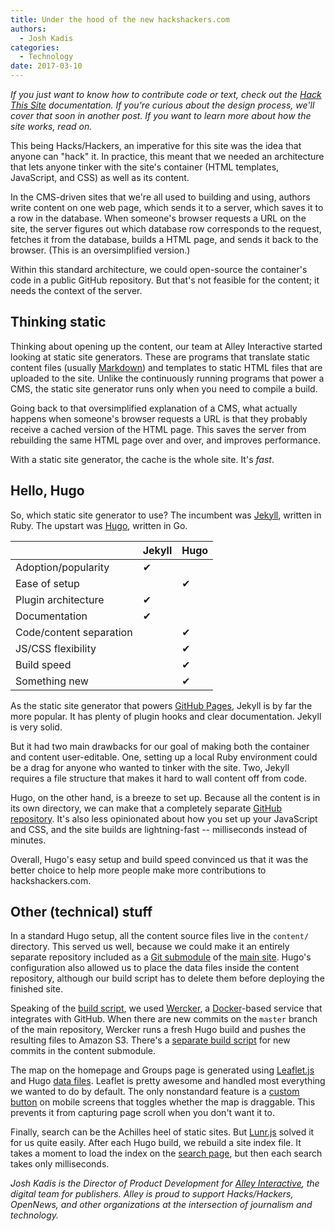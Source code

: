 ```yaml
---
title: Under the hood of the new hackshackers.com
authors:
  - Josh Kadis
categories:
  - Technology
date: 2017-03-10
---
```


_If you just want to know how to contribute code or text, check out the [Hack This Site][1] documentation. If you're curious about the design process, we'll cover that soon in another post. If you want to learn more about how the site works, read on._

This being Hacks/Hackers, an imperative for this site was the idea that anyone can "hack" it. In practice, this meant that we needed an architecture that lets anyone tinker with the site's container (HTML templates, JavaScript, and CSS) as well as its content.

In the CMS-driven sites that we're all used to building and using, authors write content on one web page, which sends it to a server, which saves it to a row in the database. When someone's browser requests a URL on the site, the server figures out which database row corresponds to the request, fetches it from the database, builds a HTML page, and sends it back to the browser. (This is an oversimplified version.)

Within this standard architecture, we could open-source the container's code in a public GitHub repository. But that's not feasible for the content; it needs the context of the server.

## Thinking static

Thinking about opening up the content, our team at Alley Interactive started looking at static site generators. These are programs that translate static content files (usually [Markdown][2]) and templates to static HTML files that are uploaded to the site. Unlike the continuously running programs that power a CMS, the static site generator runs only when you need to compile a build.

Going back to that oversimplified explanation of a CMS, what actually happens when someone's browser requests a URL is that they probably receive a cached version of the HTML page. This saves the server from rebuilding the same HTML page over and over, and improves performance.

With a static site generator, the cache is the whole site. It's _fast_.

## Hello, Hugo

So, which static site generator to use? The incumbent was [Jekyll][3], written in Ruby. The upstart was [Hugo][4], written in Go.

|                         | Jekyll | Hugo |
|-------------------------|--------|------|
| Adoption/popularity     | ✔︎      |      |
| Ease of setup           |        | ✔︎    |
| Plugin architecture     | ✔︎      |      |
| Documentation           | ✔︎      |      |
| Code/content separation |        | ✔︎    |
| JS/CSS flexibility      |        | ✔︎    |
| Build speed             |        | ✔︎    |
| Something new           |        | ✔︎    |

As the static site generator that powers [GitHub Pages][5], Jekyll is by far the more popular. It has plenty of plugin hooks and clear documentation. Jekyll is very solid.

But it had two main drawbacks for our goal of making both the container and content user-editable. One, setting up a local Ruby environment could be a drag for anyone who wanted to tinker with the site. Two, Jekyll requires a file structure that makes it hard to wall content off from code.

Hugo, on the other hand, is a breeze to set up. Because all the content is in its own directory, we can make that a completely separate [GitHub repository][6]. It's also less opinionated about how you set up your JavaScript and CSS, and the site builds are lightning-fast -- milliseconds instead of minutes.

Overall, Hugo's easy setup and build speed convinced us that it was the better choice to help more people make more contributions to hackshackers.com.

## Other (technical) stuff

In a standard Hugo setup, all the content source files live in the `content/` directory. This served us well, because we could make it an entirely separate repository included as a [Git submodule][7] of the [main site][8]. Hugo's configuration also allowed us to place the data files inside the content repository, although our build script has to delete them before deploying the finished site.

Speaking of the [build script][9], we used [Wercker][10], a [Docker][11]-based service that integrates with GitHub. When there are new commits on the `master` branch of the main repository, Wercker runs a fresh Hugo build and pushes the resulting files to Amazon S3. There's a [separate build script][12] for new commits in the content submodule.

The map on the homepage and Groups page is generated using [Leaflet.js][13] and Hugo [data files][14]. Leaflet is pretty awesome and handled most everything we wanted to do by default. The only nonstandard feature is a [custom button][15] on mobile screens that toggles whether the map is draggable. This prevents it from capturing page scroll when you don't want it to.

Finally, search can be the Achilles heel of static sites. But [Lunr.js][16] solved it for us quite easily. After each Hugo build, we rebuild a site index file. It takes a moment to load the index on the [search page][17], but then each search takes only milliseconds.

_Josh Kadis is the Director of Product Development for [Alley Interactive][18], the digital team for publishers. Alley is proud to support Hacks/Hackers, OpenNews, and other organizations at the intersection of journalism and technology._

[1]: /hack-this-site/
[2]: https://daringfireball.net/projects/markdown/
[3]: https://jekyllrb.com/
[4]: https://gohugo.io/
[5]: https://pages.github.com/
[6]: https://github.com/hackshackers/hackshackers-hugo-content
[7]: https://github.com/blog/2104-working-with-submodules
[8]: https://github.com/hackshackers/hackshackers-hugo
[9]: https://github.com/hackshackers/hackshackers-hugo/blob/master/wercker.yml
[10]: https://www.wercker.com/
[11]: https://www.docker.com/
[12]: https://github.com/hackshackers/hackshackers-hugo-content/blob/master/wercker.yml
[13]: http://leafletjs.com/
[14]: https://gohugo.io/extras/datafiles/
[15]: https://github.com/hackshackers/hackshackers-hugo/blob/master/themes/hackshackers-2017/webpack-src/js/map/index.js#L87
[16]: http://lunrjs.com/
[17]: /search/#hacks
[18]: https://www.alleyinteractive.com/

<meta name="twitter:card" content="summary">
<meta name="twitter:image:src" content="https://hackshackers.com/content-images/about/hackshackers_logomark.png">
